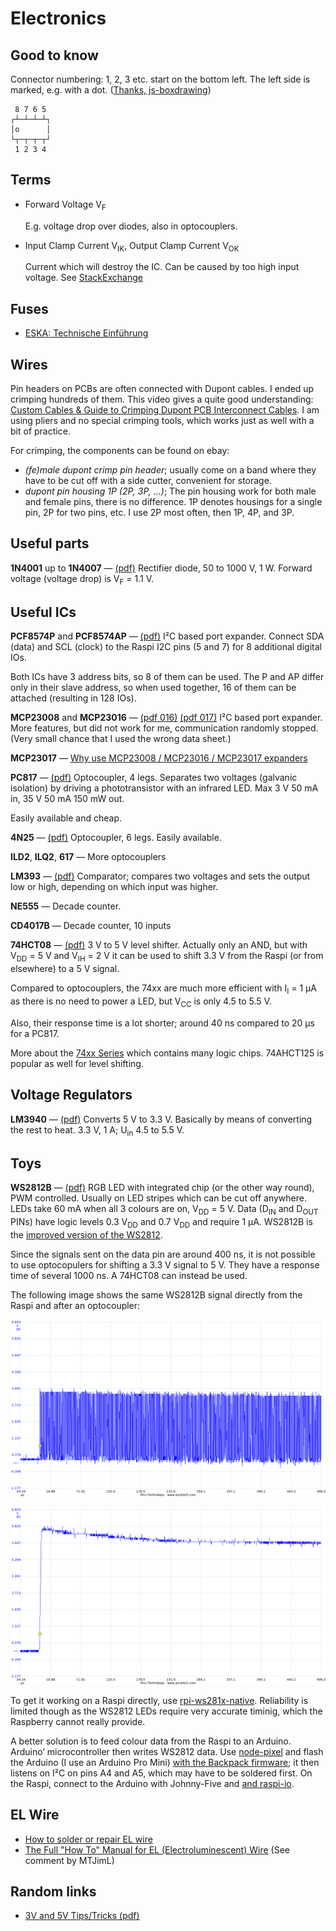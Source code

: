 # Electronics

## Good to know

Connector numbering: 1, 2, 3 etc. start on the bottom left. The left side is marked, e.g. with a dot.
([Thanks, js-boxdrawing](http://marklodato.github.io/js-boxdrawing/))

     8 7 6 5
    ┌┴─┴─┴─┴┐
    │o      │
    └┬─┬─┬─┬┘
     1 2 3 4

## Terms

* Forward Voltage V<sub>F</sub>

  E.g. voltage drop over diodes, also in optocouplers. 

* Input Clamp Current V<sub>IK</sub>, Output Clamp Current V<sub>OK</sub>
  
  Current which will destroy the IC. Can be caused by too high input voltage.
  See [StackExchange](https://electronics.stackexchange.com/questions/107687/input-and-output-clamping-current-of-the-ic-4082)

## Fuses

* [ESKA: Technische Einführung](http://eska-fuses.de/fileadmin/pdf/content/Technische_Einfuehrung.pdf)

## Wires

Pin headers on PCBs are often connected with Dupont cables. I ended up crimping hundreds of them. This video
gives a quite good understanding:
[Custom Cables & Guide to Crimping Dupont PCB Interconnect Cables](https://www.youtube.com/watch?v=GkbOJSvhCgU).
I am using pliers and no special crimping tools, which works just as well with a bit of practice.

For crimping, the components can be found on ebay:

* *(fe)male dupont crimp pin header*; usually come on a band where they have to be cut off with a side cutter,
  convenient for storage.
* *dupont pin housing 1P (2P, 3P, …)*; The pin housing work for both male and female pins, there is no difference.
  1P denotes housings for a single pin, 2P for two pins, etc. I use 2P most often, then 1P, 4P, and 3P.

## Useful parts

**1N4001** up to **1N4007** — 
[(pdf)](Datasheets/1n4001.pdf)
Rectifier diode, 50 to 1000 V, 1 W.
Forward voltage (voltage drop) is V<sub>F</sub> = 1.1 V.

## Useful ICs

**PCF8574P** and **PCF8574AP** —
[(pdf)](Datasheets/PCF8574.pdf)
I²C based port expander. Connect SDA (data) and SCL (clock) 
to the Raspi I2C pins (5 and 7) for 8 additional digital IOs. 

Both ICs have 3 address bits, so 8 of them can be used. The P and AP differ only in their 
slave address, so when used together, 16 of them can be attached (resulting in 128 IOs).

**MCP23008** and **MCP23016** —
[(pdf 016)](Datasheets/MCP23016_20090C.pdf)
[(pdf 017)](Datasheets/MCP23017_20001952C.pdf)
I²C based port expander. More features, but did not work for me, communication randomly stopped.
(Very small chance that I used the wrong data sheet.)

**MCP23017** —
[Why use MCP23008 / MCP23016 / MCP23017 expanders](http://peter224722.blogspot.ch/2014/03/why-use-mcp23008-mcp23016-mcp23017.html)

**PC817** —
[(pdf)](Datasheets/PC817C.pdf)
Optocoupler, 4 legs. Separates two voltages (galvanic isolation) by driving a phototransistor with an infrared LED. 
Max 3 V 50 mA in, 35 V 50 mA 150 mW out.

Easily available and cheap.

**4N25** —
[(pdf)](Datasheets/4n25.pdf)
Optocoupler, 6 legs. Easily available.

**ILD2**, **ILQ2**, **617** — More optocouplers

**LM393** —
[(pdf)](Datasheets/lm393-n.pdf)
Comparator; compares two voltages and sets the output low or high, depending on which input was higher.

**NE555** — Decade counter.

**CD4017B** — Decade counter, 10 inputs

**74HCT08** —
[(pdf)](Datasheets/74HCT08.pdf)
3 V to 5 V level shifter. Actually only an AND, but with V<sub>DD</sub> = 5 V and V<sub>IH</sub> = 2 V it can be used
to shift 3.3 V from the Raspi (or from elsewhere) to a 5 V signal.

Compared to optocouplers, the 74xx are much more efficient with I<sub>I</sub> = 1 µA as there is no need to power a LED,
but V<sub>CC</sub> is only 4.5 to 5.5 V.

Also, their response time is a lot shorter; around 40 ns compared to 20 µs for a PC817.

More about the [74xx Series](https://www.mikrocontroller.net/articles/74xx) which contains many logic chips.
74AHCT125 is popular as well for level shifting.

## Voltage Regulators

**LM3940** —
[(pdf)](Datasheets/lm3940.pdf) Converts 5 V to 3.3 V. Basically by means of converting the rest to heat.
3.3 V, 1 A; U<sub>in</sub> 4.5 to 5.5 V.

## Toys

**WS2812B** —
[(pdf)](Datasheets/28085-WS2812B-RGB-LED-Datasheet.pdf)
RGB LED with integrated chip (or the other way round), PWM controlled. Usually on LED stripes which can be cut off anywhere.
LEDs take 60 mA when all 3 colours are on, V<sub>DD</sub> = 5 V. Data (D<sub>IN</sub> and D<sub>OUT</sub> PINs) have 
logic levels 0.3 V<sub>DD</sub> and 0.7 V<sub>DD</sub> and require 1 µA.
WS2812B is the [improved version of the WS2812](https://acrobotic.com/datasheets/WS2812B_VS_WS2812.pdf).

Since the signals sent on the data pin are around 400 ns, it is not possible to use optocopulers for shifting a 3.3 V
signal to 5 V. They have a response time of several 1000 ns. A 74HCT08 can instead be used.

The following image shows the same WS2812B signal directly from the Raspi and after an optocoupler:

![PC817](Pictures/ws2812-data-after-raspi.png) 

![PC817](Pictures/ws2812-data-after-pc817.png)

To get it working on a Raspi directly, use [rpi-ws281x-native](https://www.npmjs.com/package/rpi-ws281x-native).
Reliability is limited though as the WS2812 LEDs require very accurate timinig, which the Raspberry cannot really
provide. 

A better solution is to feed colour data from the Raspi to an Arduino. Arduino’ microcontroller then writes WS2812 data. 
Use [node-pixel][pixel] and flash the Arduino (I use an Arduino Pro Mini) [with the Backpack firmware][pixel-backpack]; 
it then listens on I²C on pins A4 and A5, which may have to be soldered first. 
On the Raspi, connect to the Arduino with Johnny-Five and 
[and raspi-io][pixel-raspi-io].


[pixel]: https://www.npmjs.com/package/node-pixel
[pixel-backpack]: https://github.com/ajfisher/node-pixel/blob/master/docs/installation.md#i2c-backpack-installation
[pixel-raspi-io]: https://github.com/ajfisher/node-pixel/issues/68#issuecomment-232822499


## EL Wire

* [How to solder or repair EL wire](http://elwirecraft.co.uk/el-how-to-and-tips/how-to-solder-or-repair-el-wire/)
* [The Full "How To" Manual for EL (Electroluminescent) Wire](http://www.instructables.com/id/The-Full-How-Too-Manual-For-EL-Electroluminesce/) (See comment by MTJimL)


## Random links

* [3V and 5V Tips/Tricks (pdf)](http://www.newark.com/pdfs/techarticles/microchip/3_3vto5vAnalogTipsnTricksBrchr.pdf)
